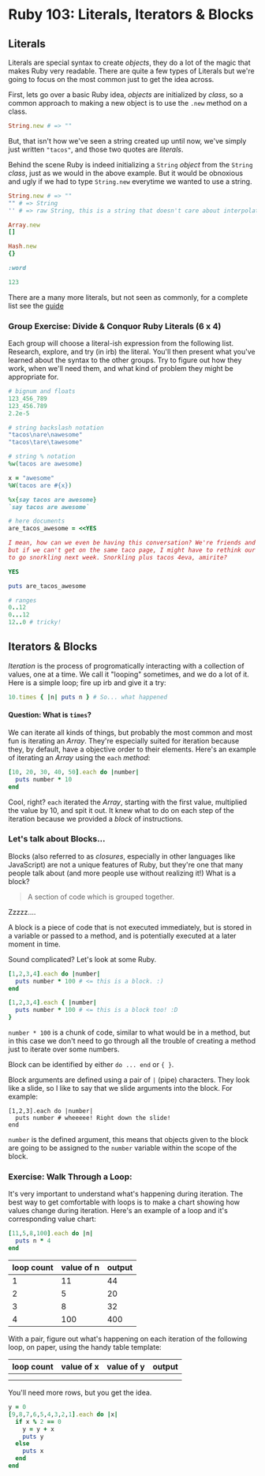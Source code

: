 # Ruby 103: Literals, Iterators & Blocks

## Literals

Literals are special syntax to create _objects_, they do a lot of the magic that makes Ruby very readable.  There are quite a few types of Literals but we're going to focus on the most common just to get the idea across.

First, lets go over a basic Ruby idea, _objects_ are initialized by _class_, so a common approach to making a new object is to use the `.new` method on a class.

```ruby
String.new # => ""
```

But, that isn't how we've seen a string created up until now, we've simply just written `"tacos"`, and those two quotes are _literals_.

Behind the scene Ruby is indeed initializing a `String` _object_ from the `String` _class_, just as we would in the above example. But it would be obnoxious and ugly if we had to type `String.new` everytime we wanted to use a string.

```ruby
String.new # => ""
"" # => String
'' # => raw String, this is a string that doesn't care about interpolation

Array.new
[]

Hash.new
{}

:word

123
```

There are a many more literals, but not seen as commonly, for a complete list see the [guide](http://en.wikibooks.org/wiki/Ruby_Programming/Syntax/Literals)

### Group Exercise: Divide & Conquor Ruby Literals (6 x 4)

Each group will choose a literal-ish expression from the following list. Research, explore, and try (in irb) the literal. You'll then present what you've learned about the syntax to the other groups. Try to figure out how they work, when we'll need them, and what kind of problem they might be appropriate for.

```ruby
# bignum and floats
123_456_789
123_456.789
2.2e-5

# string backslash notation
"tacos\nare\nawesome"
"tacos\tare\tawesome"

# string % notation
%w(tacos are awesome)

x = "awesome"
%W(tacos are #{x})

%x{say tacos are awesome}
`say tacos are awesome`

# here documents
are_tacos_awesome = <<YES

I mean, how can we even be having this conversation? We're friends and all,
but if we can't get on the same taco page, I might have to rethink our plans
to go snorkling next week. Snorkling plus tacos 4eva, amirite?

YES

puts are_tacos_awesome

# ranges
0..12
0...12
12..0 # tricky!
```

## Iterators & Blocks

_Iteration_ is the process of progromatically interacting with a collection of values, one at a time. We call it "looping" sometimes, and we do a lot of it. Here is a simple loop; fire up irb and give it a try:

```ruby
10.times { |n| puts n } # So... what happened
```
#### Question: What is `times`?

We can iterate all kinds of things, but probably the most common and most fun is iterating an _Array_. They're especially suited for iteration because they, by default, have a objective order to their elements. Here's an example of iterating an _Array_ using the `each` _method_:

```ruby
[10, 20, 30, 40, 50].each do |number|
  puts number * 10
end
```
Cool, right? `each` iterated the _Array_, starting with the first value, multiplied the value by 10, and spit it out. It knew what to do on each step of the iteration because we provided a _block_ of instructions.

### Let's talk about Blocks...

Blocks (also referred to as _closures_, especially in other languages like JavaScript) are not a unique features of Ruby, but they're one that many people talk about (and more people use without realizing it!) What is a block?

>A section of code which is grouped together.

Zzzzz....

A block is a piece of code that is not executed immediately, but is stored in a variable or passed to a method, and is potentially executed at a later moment in time.

Sound complicated? Let's look at some Ruby.

```ruby
[1,2,3,4].each do |number|
  puts number * 100 # <= this is a block. :)
end

[1,2,3,4].each { |number|
  puts number * 100 # <= this is a block too! :D
}
```

`number * 100` is a chunk of code, similar to what would be in a method, but in this case we don't need to go through all the trouble of creating a method just to iterate over some numbers.

Block can be identified by either `do ... end` or `{ }`.

Block arguments are defined using a pair of `|` (pipe) characters. They look like a slide, so I like to say that we slide arguments into the block. For example:

```
[1,2,3].each do |number|
  puts number # wheeeee! Right down the slide!
end
```

`number` is the defined argument, this means that objects given to the block are going to be assigned to the `number` variable within the scope of the block.

### Exercise: Walk Through a Loop:

It's very important to understand what's happening during iteration. The best way to get comfortable with loops is to make a chart showing how values change during iteration. Here's an example of a loop and it's corresponding value chart:

```ruby
[11,5,8,100].each do |n|
  puts n * 4
end
```

| loop count | value of n | output |
|------------|------------|---------
| 1          | 11         | 44
| 2          | 5          | 20
| 3          | 8          | 32
| 4          | 100        | 400


With a pair, figure out what's happening on each iteration of the following loop, on paper, using the handy table template:

| loop count | value of x | value of y | output |
|------------|------------|------------|---------
| | | |
| | | |

You'll need more rows, but you get the idea.

```ruby
y = 0
[9,8,7,6,5,4,3,2,1].each do |x|
  if x % 2 == 0
    y = y + x
    puts y
  else
    puts x
  end
end
```
